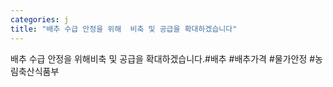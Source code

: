 ```yaml
---
categories: j
title: "배추 수급 안정을 위해  비축 및 공급을 확대하겠습니다"
---
```

배추 수급 안정을 위해비축 및 공급을 확대하겠습니다.#배추 #배추가격 #물가안정 #농림축산식품부